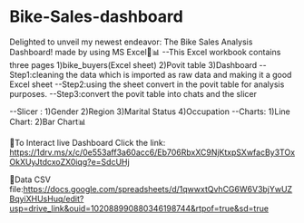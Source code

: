 # Bike-Sales-dashboard
Delighted to unveil my newest endeavor: The Bike Sales Analysis Dashboard! made by using MS Excel🚀📊
--This Excel workbook contains three pages 1)bike_buyers(Excel sheet) 2)Povit table
3)Dashboard
--Step1:cleaning the data which is imported as raw data and making it a good Excel sheet
--Step2:using the sheet convert in the povit table for analysis purposes.
--Step3:convert the povit table into chats and the slicer

--Slicer :
1)Gender
2)Region
3)Marital Status
4)Occupation
--Charts:
1)Line Chart:
2)Bar Chart📊

📌To Interact live Dashboard Click the link: https://1drv.ms/x/c/0e553aff3a60acc6/Eb706RbxXC9NjKtxpSXwfacBy3TOxOkXUyJtdcxoZX0iqg?e=SdcUHj

📌Data CSV file:https://docs.google.com/spreadsheets/d/1qwwxtQvhCG6W6V3bjYwUZBqyiXHUsHuq/edit?usp=drive_link&ouid=102088990880346198744&rtpof=true&sd=true
